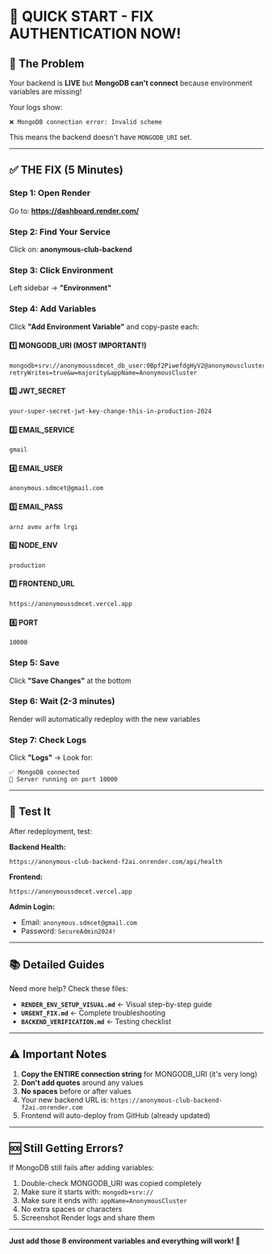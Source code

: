 # 🚀 QUICK START - FIX AUTHENTICATION NOW!

## 🎯 The Problem

Your backend is **LIVE** but **MongoDB can't connect** because environment variables are missing!

Your logs show:
```
❌ MongoDB connection error: Invalid scheme
```

This means the backend doesn't have `MONGODB_URI` set.

---

## ✅ THE FIX (5 Minutes)

### Step 1: Open Render
Go to: **https://dashboard.render.com/**

### Step 2: Find Your Service
Click on: **anonymous-club-backend**

### Step 3: Click Environment
Left sidebar → **"Environment"**

### Step 4: Add Variables
Click **"Add Environment Variable"** and copy-paste each:

#### 1️⃣ MONGODB_URI (MOST IMPORTANT!)
```
mongodb+srv://anonymoussdmcet_db_user:0Bpf2PiwefdgHyV2@anonymouscluster.5kizb.mongodb.net/anonymoussdmcet_db?retryWrites=true&w=majority&appName=AnonymousCluster
```

#### 2️⃣ JWT_SECRET
```
your-super-secret-jwt-key-change-this-in-production-2024
```

#### 3️⃣ EMAIL_SERVICE
```
gmail
```

#### 4️⃣ EMAIL_USER
```
anonymous.sdmcet@gmail.com
```

#### 5️⃣ EMAIL_PASS
```
arnz avmv arfm lrgi
```

#### 6️⃣ NODE_ENV
```
production
```

#### 7️⃣ FRONTEND_URL
```
https://anonymoussdmcet.vercel.app
```

#### 8️⃣ PORT
```
10000
```

### Step 5: Save
Click **"Save Changes"** at the bottom

### Step 6: Wait (2-3 minutes)
Render will automatically redeploy with the new variables

### Step 7: Check Logs
Click **"Logs"** → Look for:
```
✅ MongoDB connected
🚀 Server running on port 10000
```

---

## 🧪 Test It

After redeployment, test:

**Backend Health:**
```
https://anonymous-club-backend-f2ai.onrender.com/api/health
```

**Frontend:**
```
https://anonymoussdmcet.vercel.app
```

**Admin Login:**
- Email: `anonymous.sdmcet@gmail.com`
- Password: `SecureAdmin2024!`

---

## 📚 Detailed Guides

Need more help? Check these files:

- **`RENDER_ENV_SETUP_VISUAL.md`** ← Visual step-by-step guide
- **`URGENT_FIX.md`** ← Complete troubleshooting
- **`BACKEND_VERIFICATION.md`** ← Testing checklist

---

## ⚠️ Important Notes

1. **Copy the ENTIRE connection string** for MONGODB_URI (it's very long)
2. **Don't add quotes** around any values
3. **No spaces** before or after values
4. Your new backend URL is: `https://anonymous-club-backend-f2ai.onrender.com`
5. Frontend will auto-deploy from GitHub (already updated)

---

## 🆘 Still Getting Errors?

If MongoDB still fails after adding variables:

1. Double-check MONGODB_URI was copied completely
2. Make sure it starts with: `mongodb+srv://`
3. Make sure it ends with: `appName=AnonymousCluster`
4. No extra spaces or characters
5. Screenshot Render logs and share them

---

**Just add those 8 environment variables and everything will work! 🎉**

